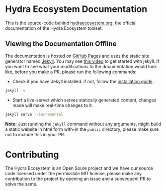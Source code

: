 # Hydra Ecosystem Documentation

This is the source-code behind [hydraecosystem.org](https://hydraecosystem.org), the official documentation of the Hydra Ecosystem toolset.

## Viewing the Documentation Offline

The documentation is hosted on [GitHub Pages](https://pages.github.com) and uses the static site generator named [Jekyll](https://jekyllrb.com). You may see [this video](https://www.youtube.com/watch?v=iWowJBRMtpc) to get started with jekyll. If you want to see what your modifications to the documentation would look like, before you make a PR, please run the following commands:

- Check if you have Jekyll installed. if not, follow the [installation guide](https://jekyllrb.com/docs)
```bash
jekyll -v
```
- Start a live-server which serves statically generated content, changes made will make real-time changes to it.
```bash
jekyll serve --incremental
```

**Note:** Just running the `jekyll` command without any arguments, might build a static website in html form with-in the `public` directory, please make sure not to include this in your PR.

# Contributing

The Hydra Ecosystem is an Open Soure project and we have our source code licensed under the permissible MIT license, please make any contribution to the project by opening an issue and a subsequent PR to solve the same.
